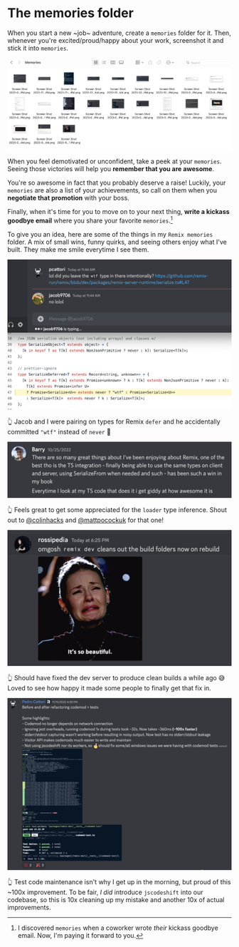 # The memories folder

When you start a new ~job~ adventure, create a `memories` folder for it.
Then, whenever you're excited/proud/happy about your work, screenshot it and stick it into `memories`.

![A folder called "Memories" with screenshots inside](./images/memories-folder.png)

When you feel demotivated or unconfident, take a peek at your `memories`.
Seeing those victories will help you **remember that you are awesome**.

You're so awesome in fact that you probably deserve a raise!
Luckily, your `memories` are also a list of your achievements,
so call on them when you **negotiate that promotion** with your boss.

Finally, when it's time for you to move on to your next thing,
**write a kickass goodbye email** where you share your favorite `memories`.[^discovering-memories]

[^discovering-memories]:
    I discovered `memories` when a coworker wrote _their_ kickass goodbye email.
    Now, I'm paying it forward to you.

To give you an idea, here are some of the things in my `Remix memories` folder.
A mix of small wins, funny quirks, and seeing others enjoy what I've built.
They make me smile everytime I see them.

![Code with 'wtf' commited as a variable name](./images/jacob-wtf.png)

👆 Jacob and I were pairing on types for Remix `defer` and he accidentally committed `"wtf"` instead of `never` 🤣

![Discord message from Barry](./images/serialize-from.png)

👆 Feels great to get some appreciated for the `loader` type inference.
Shout out to [@colinhacks](https://twitter.com/colinhacks) and [@mattpocockuk](https://twitter.com/mattpocockuk) for that one!

![rossipedia enjoying the clean builds from the dev server](./images/dev-clean.png)

👆 Should have fixed the dev server to produce clean builds a while ago 😅
Loved to see how happy it made some people to finally get that fix in.

![Discord message where I explain how I sped up our codemods by 10-100x](./images/codemod-tests.png)

👆 Test code maintenance isn't why I get up in the morning, but proud of this ~100x improvement.
To be fair, _I did_ introduce `jscodeshift` into our codebase, so this is 10x cleaning up my mistake and another 10x of actual improvements.
